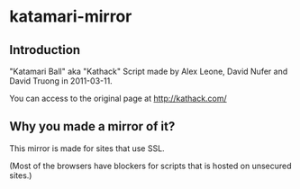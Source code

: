 katamari-mirror
=========================

Introduction
--------
"Katamari Ball" aka "Kathack" Script made by Alex Leone, David Nufer and David Truong in 2011-03-11.

You can access to the original page at http://kathack.com/

Why you made a mirror of it?
--------
This mirror is made for sites that use SSL.

(Most of the browsers have blockers for scripts that is hosted on unsecured sites.)
